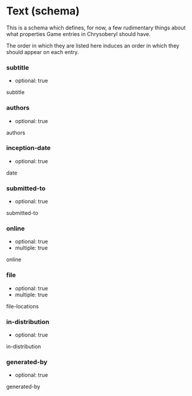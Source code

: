 Text (schema)
=============

This is a schema which defines, for now, a few rudimentary things about
what properties Game entries in Chrysoberyl should have.

The order in which they are listed here induces an order in which they
should appear on each entry.

### subtitle

*   optional: true

subtitle

### authors

*   optional: true

authors

### inception-date

*   optional: true

date

### submitted-to

*   optional: true

submitted-to

### online

*   optional: true
*   multiple: true

online

### file

*   optional: true
*   multiple: true

file-locations

### in-distribution

*   optional: true

in-distribution

### generated-by

*   optional: true

generated-by
